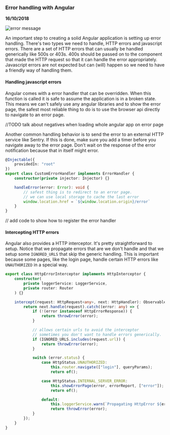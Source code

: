 ### Error handling with Angular

__16/10/2018__

![error message](TODO)

An important step to creating a solid Angular application is setting up error handling.
There's two types we need to handle, HTTP errors and javascript errors. There are a set of HTTP errors that can usually be handled generically like 500s or 403s. 400s should be passed on to the component that made the HTTP request so that it can handle the error appropriately. Javascript errors are not expected but can (will) happen so we need to have a friendly way of handling them.

#### Handling javascript errors

Angular comes with a error handler that can be overridden. When this function is called it is safe to assume the application is in a broken state. This means we can't safely use any angular libraries and to show the error page, the safest most reliable thing to do is to use the browser api directly to navigate to an error page.

//TODO talk about negatives when loading whole angular app on error page

Another common handling behavior is to send the error to an external HTTP service like Sentry. If this is done, make sure you add a timer before you navigate away to the error page. Don't wait on the response of the error notification because that in itself might error.

```typescript
@Injectable({
    providedIn: "root"
})
export class CustomErrorHandler implements ErrorHandler {
    constructor(private injector: Injector) {}

    handleError(error: Error): void {
        // safest thing is to redirect to an error page.
        // we can use local storage to cache the last error
        window.location.href = `${window.location.origin}/error`
    }
}
```

// add code to show how to register the error handler

#### Intercepting HTTP errors

Angular also provides a HTTP interceptor. It's pretty straightforward to setup. Notice that we propagate errors that are we don't handle and that we setup some `IGNORED_URLS` that skip the generic handling. This is important because some pages, like the login page, handle certain HTTP errors like `UNAUTHORIZED` in a special way.

```typescript
export class HttpErrorInterceptor implements HttpInterceptor {
    constructor(
        private loggerService: LoggerService,
        private router: Router
    ) {}

    intercept(request: HttpRequest<any>, next: HttpHandler): Observable<any> {
        return next.handle(request).catch((error: any) => {
            if (!(error instanceof HttpErrorResponse)) {
                return throwError(error);
            }

            // allows certain urls to avoid the interceptor
            // sometimes you don't want to handle errors generically.
            if (IGNORED_URLS.includes(request.url)) {
                return throwError(error);
            }

            switch (error.status) {
                case HttpStatus.UNAUTHORIZED:
                    this.router.navigate(["login"], queryParams);
                    return of();

                case HttpStatus.INTERNAL_SERVER_ERROR:
                    this.showErrorPage(error, errorReport, ["error"]);
                    return of();

                default:
                    this.loggerService.warn(`Propagating HttpError ${error.status}`);
                    return throwError(error);
            }
        });
    }
}
```
